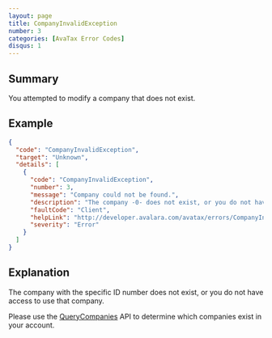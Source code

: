 ```yaml
---
layout: page
title: CompanyInvalidException
number: 3
categories: [AvaTax Error Codes]
disqus: 1
---
```


## Summary

You attempted to modify a company that does not exist.

## Example

```json
{
  "code": "CompanyInvalidException",
  "target": "Unknown",
  "details": [
    {
      "code": "CompanyInvalidException",
      "number": 3,
      "message": "Company could not be found.",
      "description": "The company -0- does not exist, or you do not have the rights to view it.",
      "faultCode": "Client",
      "helpLink": "http://developer.avalara.com/avatax/errors/CompanyInvalidException",
      "severity": "Error"
    }
  ]
}
```

## Explanation

The company with the specific ID number does not exist, or you do not have access to use that company.

Please use the <a href="/api-reference/avatax/rest/v2/methods/Companies/QueryCompanies/">QueryCompanies</a> API to determine which companies exist in your account.
